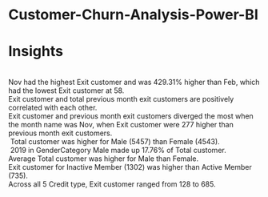 # Customer-Churn-Analysis-Power-BI<br>
<h1> Insights </h1><br>
﻿Nov had the highest Exit customer and was 429.31% higher than Feb, which had the lowest Exit customer at 58.﻿﻿<br>
﻿﻿Exit customer and total previous month exit customers are positively correlated with each other.﻿﻿﻿﻿<br>
﻿﻿Exit customer and previous month exit customers diverged the most when the month name was Nov, when Exit customer were 277 higher than previous month exit customers.<br>﻿﻿
﻿﻿Total customer was higher for Male (5457) than Female (4543).<br>﻿﻿
﻿﻿﻿﻿2019 in GenderCategory Male made up 17.76% of Total customer.﻿﻿<br>
﻿﻿﻿﻿Average Total customer was higher for Male than Female.﻿﻿<br>
﻿﻿﻿﻿Exit customer for Inactive Member (1302) was higher than Active Member (735).﻿﻿<br>
﻿﻿﻿﻿Across all 5 Credit type, Exit customer ranged from 128 to 685.﻿﻿<br>
﻿﻿
